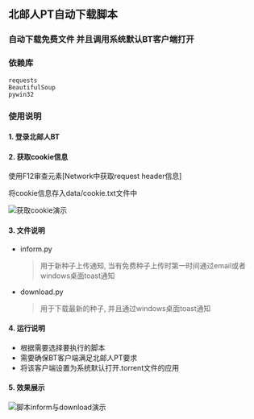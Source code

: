 ## 北邮人PT自动下载脚本


### 自动下载免费文件 并且调用系统默认BT客户端打开

### 依赖库
    requests
    BeautifulSoup
	pywin32

### 使用说明

#### 1. 登录北邮人BT

#### 2. 获取cookie信息

使用F12审查元素[Network中获取request header信息]

将cookie信息存入data/cookie.txt文件中

![获取cookie演示](https://raw.githubusercontent.com/naihaishy/BYR-Auto-Torrent/master/images/aa.png "cookie.png")


#### 3. 文件说明

- inform.py 
    > 用于新种子上传通知,
    当有免费种子上传时第一时间通过email或者windows桌面toast通知

- download.py
    > 用于下载最新的种子, 并且通过windows桌面toast通知


#### 4. 运行说明
- 根据需要选择要执行的脚本
- 需要确保BT客户端满足北邮人PT要求
- 将该客户端设置为系统默认打开.torrent文件的应用

 
#### 5. 效果展示

![脚本inform与download演示](https://raw.githubusercontent.com/naihaishy/BYR-Auto-Torrent/master/images/bb.png "inform_download.png")




